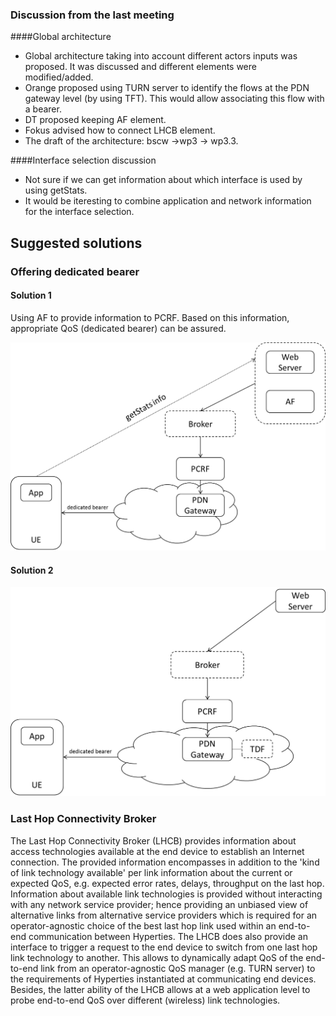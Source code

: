 ### Discussion from the last meeting
####Global architecture
* Global architecture taking into account different actors inputs was proposed. It was discussed and different elements were
modified/added.
*   Orange proposed using TURN server to identify the flows at the PDN gateway level (by using TFT). This would allow associating this flow with a bearer.
*   DT proposed keeping AF element.
*   Fokus advised how to connect LHCB element.
* The draft of the architecture: bscw ->wp3 -> wp3.3.
 
####Interface selection discussion
* Not sure if we can get information about which interface is used by using getStats.
* It would be iteresting to combine application and network information for the interface selection.
 

## Suggested solutions
### Offering dedicated bearer
#### Solution 1
Using AF to provide information to PCRF. Based on this information, appropriate QoS (dedicated bearer) can be assured.


![alt tag](https://github.com/reTHINK-project/core-framework/blob/master/docs/meetings/WP3.3/arch1.png)

#### Solution 2 

![alt tag](https://github.com/reTHINK-project/core-framework/blob/master/docs/meetings/WP3.3/arch2.png)


### Last Hop Connectivity Broker
The Last Hop Connectivity Broker (LHCB) provides information about access technologies available at the end device to establish an Internet connection. The provided information encompasses in addition to the 'kind of link technology available' per link information about the current or expected QoS, e.g. expected error rates, delays, throughput on the last hop. Information about available link technologies is provided without interacting with any network service provider; hence providing an unbiased view of alternative links from alternative service providers which is required for an operator-agnostic choice of the best last hop link used within an end-to-end communication between Hyperties. The LHCB does also provide an interface to trigger a request to the end device to switch from one last hop link technology to another. This allows to dynamically adapt QoS of the end-to-end link from an operator-agnostic QoS manager (e.g. TURN server) to the requirements of Hyperties instantiated at communicating end devices. Besides, the latter ability of the LHCB allows at a web application level to probe end-to-end QoS over different (wireless) link technologies.

